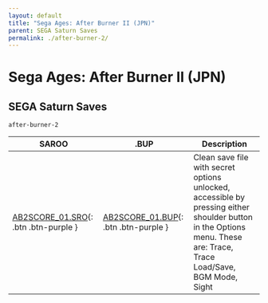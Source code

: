 ```yaml
---
layout: default
title: "Sega Ages: After Burner II (JPN)"
parent: SEGA Saturn Saves
permalink: ./after-burner-2/
---
```

# Sega Ages: After Burner II (JPN)

## SEGA Saturn Saves

`after-burner-2`

| SAROO | .BUP | Description |
|------|----------|-------------|
| [AB2SCORE_01.SRO](AB2SCORE_01.SRO){: .btn .btn-purple } | [AB2SCORE_01.BUP](AB2SCORE_01.BUP){: .btn .btn-purple } | Clean save file with secret options unlocked, accessible by pressing either shoulder button in the Options menu. These are: Trace, Trace Load/Save, BGM Mode, Sight |

